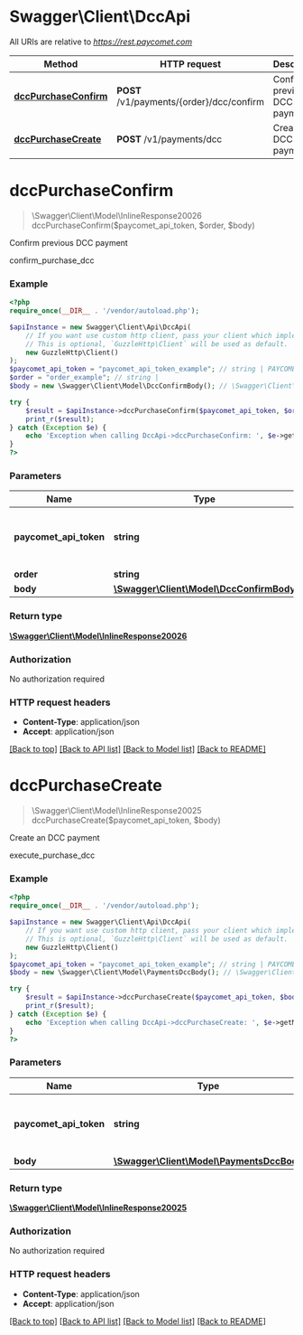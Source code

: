 # Swagger\Client\DccApi

All URIs are relative to *https://rest.paycomet.com*

Method | HTTP request | Description
------------- | ------------- | -------------
[**dccPurchaseConfirm**](DccApi.md#dccpurchaseconfirm) | **POST** /v1/payments/{order}/dcc/confirm | Confirm previous DCC payment
[**dccPurchaseCreate**](DccApi.md#dccpurchasecreate) | **POST** /v1/payments/dcc | Create an DCC payment

# **dccPurchaseConfirm**
> \Swagger\Client\Model\InlineResponse20026 dccPurchaseConfirm($paycomet_api_token, $order, $body)

Confirm previous DCC payment

confirm_purchase_dcc

### Example
```php
<?php
require_once(__DIR__ . '/vendor/autoload.php');

$apiInstance = new Swagger\Client\Api\DccApi(
    // If you want use custom http client, pass your client which implements `GuzzleHttp\ClientInterface`.
    // This is optional, `GuzzleHttp\Client` will be used as default.
    new GuzzleHttp\Client()
);
$paycomet_api_token = "paycomet_api_token_example"; // string | PAYCOMET API key (Authorization privilege required)
$order = "order_example"; // string | 
$body = new \Swagger\Client\Model\DccConfirmBody(); // \Swagger\Client\Model\DccConfirmBody | 

try {
    $result = $apiInstance->dccPurchaseConfirm($paycomet_api_token, $order, $body);
    print_r($result);
} catch (Exception $e) {
    echo 'Exception when calling DccApi->dccPurchaseConfirm: ', $e->getMessage(), PHP_EOL;
}
?>
```

### Parameters

Name | Type | Description  | Notes
------------- | ------------- | ------------- | -------------
 **paycomet_api_token** | **string**| PAYCOMET API key (Authorization privilege required) |
 **order** | **string**|  |
 **body** | [**\Swagger\Client\Model\DccConfirmBody**](../Model/DccConfirmBody.md)|  | [optional]

### Return type

[**\Swagger\Client\Model\InlineResponse20026**](../Model/InlineResponse20026.md)

### Authorization

No authorization required

### HTTP request headers

 - **Content-Type**: application/json
 - **Accept**: application/json

[[Back to top]](#) [[Back to API list]](../../README.md#documentation-for-api-endpoints) [[Back to Model list]](../../README.md#documentation-for-models) [[Back to README]](../../README.md)

# **dccPurchaseCreate**
> \Swagger\Client\Model\InlineResponse20025 dccPurchaseCreate($paycomet_api_token, $body)

Create an DCC payment

execute_purchase_dcc

### Example
```php
<?php
require_once(__DIR__ . '/vendor/autoload.php');

$apiInstance = new Swagger\Client\Api\DccApi(
    // If you want use custom http client, pass your client which implements `GuzzleHttp\ClientInterface`.
    // This is optional, `GuzzleHttp\Client` will be used as default.
    new GuzzleHttp\Client()
);
$paycomet_api_token = "paycomet_api_token_example"; // string | PAYCOMET API key (Authorization privilege required)
$body = new \Swagger\Client\Model\PaymentsDccBody(); // \Swagger\Client\Model\PaymentsDccBody | 

try {
    $result = $apiInstance->dccPurchaseCreate($paycomet_api_token, $body);
    print_r($result);
} catch (Exception $e) {
    echo 'Exception when calling DccApi->dccPurchaseCreate: ', $e->getMessage(), PHP_EOL;
}
?>
```

### Parameters

Name | Type | Description  | Notes
------------- | ------------- | ------------- | -------------
 **paycomet_api_token** | **string**| PAYCOMET API key (Authorization privilege required) |
 **body** | [**\Swagger\Client\Model\PaymentsDccBody**](../Model/PaymentsDccBody.md)|  | [optional]

### Return type

[**\Swagger\Client\Model\InlineResponse20025**](../Model/InlineResponse20025.md)

### Authorization

No authorization required

### HTTP request headers

 - **Content-Type**: application/json
 - **Accept**: application/json

[[Back to top]](#) [[Back to API list]](../../README.md#documentation-for-api-endpoints) [[Back to Model list]](../../README.md#documentation-for-models) [[Back to README]](../../README.md)

